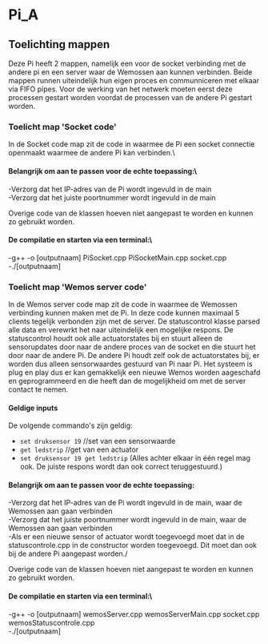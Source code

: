 # Pi_A

## Toelichting mappen
Deze Pi heeft 2 mappen, namelijk een voor de socket verbinding met de andere pi en een server waar de Wemossen aan kunnen verbinden. Beide mappen runnen uiteindelijk hun eigen proces en communniceren met elkaar via FIFO pipes. Voor de werking van het netwerk moeten eerst deze processen gestart worden voordat de processen van de andere Pi gestart worden.
### Toelicht map 'Socket code'
In de Socket code map zit de code in waarmee de Pi een socket connectie openmaakt waarmee de andere Pi kan verbinden.\
#### Belangrijk om aan te passen voor de echte toepassing:\
-Verzorg dat het IP-adres van de Pi wordt ingevuld in de main\
-Verzorg dat het juiste poortnummer wordt ingevuld in de main

Overige code van de klassen hoeven niet aangepast te worden en kunnen zo gebruikt worden.

#### De compilatie en starten via een terminal:\
-g++ -o [outputnaam] PiSocket.cpp PiSocketMain.cpp socket.cpp\
-./[outputnaam]

### Toelicht map 'Wemos server code'
In de Wemos server code map zit de code in waarmee de Wemossen verbinding kunnen maken met de Pi. In deze code kunnen maximaal 5 clients tegelijk verbonden zijn met de server. De statuscontrol klasse parsed alle data en verewrkt het naar uiteindelijk een mogelijke respons. De statuscontrol houdt ook alle actuatorstates bij en stuurt alleen de sensorupdates door naar de andere proces van de socket en die stuurt het door naar de andere Pi. De andere Pi houdt zelf ook de actuatorstates bij, er worden dus alleen sensorwaardes gestuurd van Pi naar Pi. Het systeem is plug en play dus er kan gemakkelijk een nieuwe Wemos worden aageschafd en geprogrammeerd en die heeft dan de mogelijkheid om met de server contact te nemen. 

#### Geldige inputs

De volgende commando's zijn geldig:

- `set druksensor 19` //set van een sensorwaarde
- `get ledstrip` //get van een actuator
- `set druksensor 19 get ledstrip` 
  (Alles achter elkaar in één regel mag ook. De juiste respons wordt dan ook correct teruggestuurd.)

#### Belangrijk om aan te passen voor de echte toepassing:
-Verzorg dat het IP-adres van de Pi wordt ingevuld in de main, waar de Wemossen aan gaan verbinden\
-Verzorg dat het juiste poortnummer wordt ingevuld in de main, waar de Wemossen aan gaan verbinden\
-Als er een nieuwe sensor of actuator wordt toegevoegd moet dat in de statuscontrole.cpp in de constructor worden toegevoegd. Dit moet dan ook bij de andere Pi aangepast worden./

Overige code van de klassen hoeven niet aangepast te worden en kunnen zo gebruikt worden.

#### De compilatie en starten via een terminal:\
-g++ -o [outputnaam] wemosServer.cpp wemosServerMain.cpp socket.cpp wemosStatuscontrole.cpp\
-./[outputnaam]
